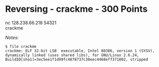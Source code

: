 # Reversing - crackme - 300 Points  

nc 128.238.66.218 54321  
crackme  

_Notes:_ 

	$ file crackme  
	crackme: ELF 32-bit LSB  executable, Intel 80386, version 1 (SYSV), dynamically linked (uses shared libs), for GNU/Linux 2.6.24, BuildID[sha1]=3ec5ee1f1d99fc4878737c38eec4468eff371802, stripped  

